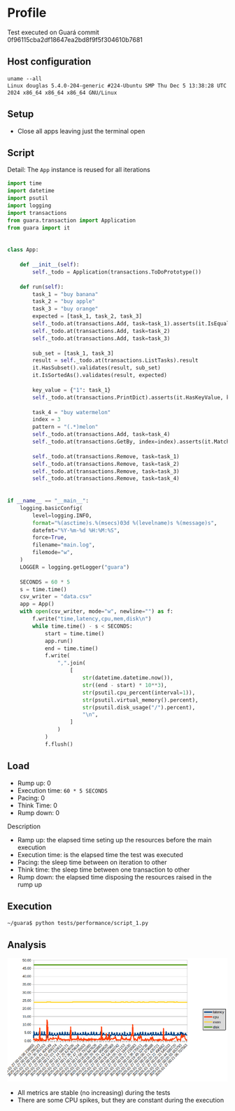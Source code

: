 # Profile

Test executed on Guará commit 0f96115cba2df18647ea2bd8f9f5f304610b7681

## Host configuration
```
uname --all
Linux douglas 5.4.0-204-generic #224-Ubuntu SMP Thu Dec 5 13:38:28 UTC 2024 x86_64 x86_64 x86_64 GNU/Linux
```

## Setup
- Close all apps leaving just the terminal open

## Script
Detail: The `App` instance is reused for all iterations

```python
import time
import datetime
import psutil
import logging
import transactions
from guara.transaction import Application
from guara import it


class App:

    def __init__(self):
        self._todo = Application(transactions.ToDoPrototype())

    def run(self):
        task_1 = "buy banana"
        task_2 = "buy apple"
        task_3 = "buy orange"
        expected = [task_1, task_2, task_3]
        self._todo.at(transactions.Add, task=task_1).asserts(it.IsEqualTo, [task_1])
        self._todo.at(transactions.Add, task=task_2)
        self._todo.at(transactions.Add, task=task_3)

        sub_set = [task_1, task_3]
        result = self._todo.at(transactions.ListTasks).result
        it.HasSubset().validates(result, sub_set)
        it.IsSortedAs().validates(result, expected)

        key_value = {"1": task_1}
        self._todo.at(transactions.PrintDict).asserts(it.HasKeyValue, key_value)

        task_4 = "buy watermelon"
        index = 3
        pattern = "(.*)melon"
        self._todo.at(transactions.Add, task=task_4)
        self._todo.at(transactions.GetBy, index=index).asserts(it.MatchesRegex, pattern)

        self._todo.at(transactions.Remove, task=task_1)
        self._todo.at(transactions.Remove, task=task_2)
        self._todo.at(transactions.Remove, task=task_3)
        self._todo.at(transactions.Remove, task=task_4)


if __name__ == "__main__":
    logging.basicConfig(
        level=logging.INFO,
        format="%(asctime)s.%(msecs)03d %(levelname)s %(message)s",
        datefmt="%Y-%m-%d %H:%M:%S",
        force=True,
        filename="main.log",
        filemode="w",
    )
    LOGGER = logging.getLogger("guara")

    SECONDS = 60 * 5
    s = time.time()
    csv_writer = "data.csv"
    app = App()
    with open(csv_writer, mode="w", newline="") as f:
        f.write("time,latency,cpu,mem,disk\n")
        while time.time() - s < SECONDS:
            start = time.time()
            app.run()
            end = time.time()
            f.write(
                ",".join(
                    [
                        str(datetime.datetime.now()),
                        str((end - start) * 10**3),
                        str(psutil.cpu_percent(interval=1)),
                        str(psutil.virtual_memory().percent),
                        str(psutil.disk_usage("/").percent),
                        "\n",
                    ]
                )
            )
            f.flush()

```

## Load

- Rump up: 0
- Execution time: `60 * 5 SECONDS`
- Pacing: 0
- Think Time: 0
- Rump down: 0

Description
- Ramp up: the elapsed time seting up the resources before the main execution
- Execution time: is the elapsed time the test was executed
- Pacing: the sleep time between on iteration to other
- Think time: the sleep time between one transaction to other
- Rump down: the elapsed time disposing the resources raised in the rump up

## Execution

```
~/guara$ python tests/performance/script_1.py
```

## Analysis
![alt text](image.png)

- All metrics are stable (no increasing) during the tests
- There are some CPU spikes, but they are constant during the execution